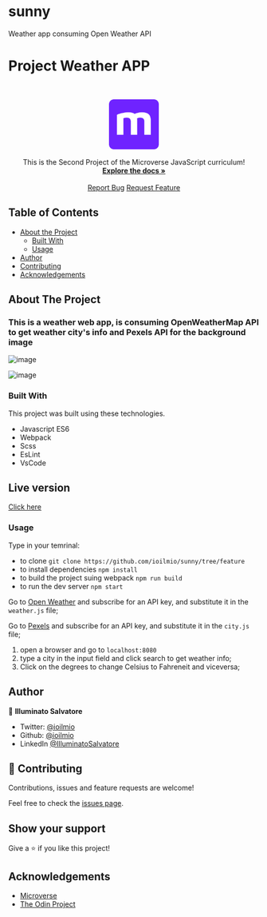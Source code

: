 # sunny

Weather app consuming Open Weather API

# Project Weather APP

<br />
<p align="center">
  <a href="https://github.com/ioilmio/sunny">
    <img src="src/assets/microverse-logo.webp" alt="Logo" width="100" height="100">
  </a>

  <p align="center">
    This is the Second Project of the Microverse JavaScript curriculum!
    <br />
    <a href="https://github.com/ioilmio/sunny"><strong>Explore the docs »</strong></a>
    <br />
    <br />
    <a href="https://github.com/ioilmio/sunny/issues">Report Bug</a>
    <a href="https://github.com/ioilmio/sunny/issues">Request Feature</a>
  </p>
</p>

## Table of Contents

- [About the Project](#about-the-project)
  - [Built With](#built-with)
  - [Usage](#usage)
- [Author](#author)
- [Contributing](#contributing)
- [Acknowledgements](#acknowledgements)

## About The Project
### This is a weather web app, is consuming OpenWeatherMap API to get weather city's info and Pexels API for the background image  



![image](https://user-images.githubusercontent.com/51195150/101218513-7b2b8f00-3683-11eb-8fee-8e4ae1d8069d.png)

![image](https://user-images.githubusercontent.com/51195150/101218591-a2825c00-3683-11eb-857f-47799fe65ee8.png)
### Built With

This project was built using these technologies.

- Javascript ES6
- Webpack
- Scss
- EsLint
- VsCode

## Live version

[Click here](https://rawcdn.githack.com/ioilmio/sunny/0bdeddf9ef2ceea32dbc5d8048ac80e0a9c45620/dist/index.html)

### Usage

Type in your temrinal:

- to clone `git clone https://github.com/ioilmio/sunny/tree/feature`
- to install dependencies `npm install`
- to build the project suing webpack `npm run build`
- to run the dev server `npm start`

Go to [Open Weather](https://openweathermap.org/api) and subscribe for an API key, and substitute it in the `weather.js` file;

Go to [Pexels](https://www.pexels.com/api/) and subscribe for an API key, and substitute it in the `city.js` file;


1. open a browser and go to `localhost:8080`
2. type a city in the input field and click search to get weather info;
3. Click on the degrees to change Celsius to Fahreneit and viceversa;


## Author

👤 **Illuminato Salvatore**

- Twitter: [@ioilmio](https://twitter.com/ioilmio)
- Github: [@ioilmio](https://github.com/ioilmio)
- LinkedIn [@IlluminatoSalvatore](https://www.linkedin.com/in/illuminato-salvatore/)

## 🤝 Contributing

Contributions, issues and feature requests are welcome!

Feel free to check the [issues page](https://github.com/ioilmio/sunny/issues).

## Show your support

Give a ⭐️ if you like this project!

## Acknowledgements

- [Microverse](https://www.microverse.org/)
- [The Odin Project](https://www.theodinproject.com/)
